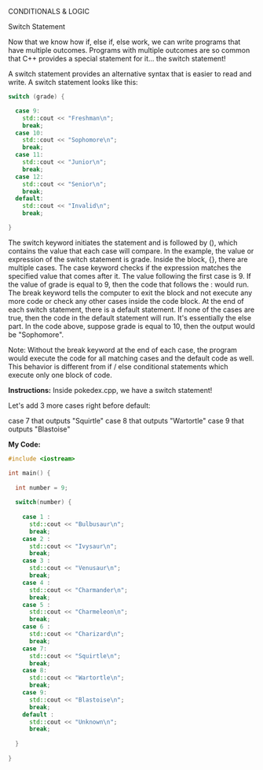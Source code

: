 CONDITIONALS & LOGIC

Switch Statement

Now that we know how if, else if, else work, we can write programs that have multiple outcomes. Programs with multiple outcomes are so common that C++ provides a special statement for it... the switch statement!

A switch statement provides an alternative syntax that is easier to read and write. A switch statement looks like this:
```C++
switch (grade) {

  case 9:
    std::cout << "Freshman\n";
    break;
  case 10:
    std::cout << "Sophomore\n";
    break;
  case 11:
    std::cout << "Junior\n";
    break;
  case 12:
    std::cout << "Senior\n";
    break;
  default:
    std::cout << "Invalid\n";
    break;

}
```
The switch keyword initiates the statement and is followed by (), which contains the value that each case will compare. In the example, the value or expression of the switch statement is grade.
Inside the block, {}, there are multiple cases.
The case keyword checks if the expression matches the specified value that comes after it. The value following the first case is 9. If the value of grade is equal to 9, then the code that follows the : would run.
The break keyword tells the computer to exit the block and not execute any more code or check any other cases inside the code block.
At the end of each switch statement, there is a default statement. If none of the cases are true, then the code in the default statement will run. It's essentially the else part.
In the code above, suppose grade is equal to 10, then the output would be "Sophomore".

Note: Without the break keyword at the end of each case, the program would execute the code for all matching cases and the default code as well. This behavior is different from if / else conditional statements which execute only one block of code.

**Instructions:**
Inside pokedex.cpp, we have a switch statement!

Let's add 3 more cases right before default:

case 7 that outputs "Squirtle"
case 8 that outputs "Wartortle"
case 9 that outputs "Blastoise"

**My Code:**
```C++
#include <iostream>

int main() {
  
  int number = 9;
  
  switch(number) {
    
    case 1 :
      std::cout << "Bulbusaur\n";
      break;
    case 2 :
      std::cout << "Ivysaur\n";
      break;
    case 3 :
      std::cout << "Venusaur\n";
      break;
    case 4 :
      std::cout << "Charmander\n";
      break;
    case 5 :
      std::cout << "Charmeleon\n";
      break;
    case 6 :
      std::cout << "Charizard\n";
      break;
    case 7:
      std::cout << "Squirtle\n";
      break;
    case 8:
      std::cout << "Wartortle\n";
      break;
    case 9:
      std::cout << "Blastoise\n";
      break;
    default :
      std::cout << "Unknown\n";
      break;
  
  }
  
}
```
